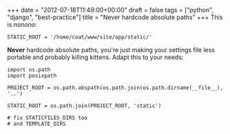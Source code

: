 +++
date = "2012-07-18T11:49:00+00:00"
draft = false
tags = ["python", "django", "best-practice"]
title = "Never hardcode absolute paths"
+++
This is *nonono*:

    STATIC_ROOT = '/home/coat/www/site/app/static/'

**Never** hardcode absolute paths, you're just making your settings file less portable and probably killing kittens. Adapt this to your needs:

    import os.path
    import posixpath

    PROJECT_ROOT = os.path.abspath(os.path.join(os.path.dirname(__file__), '..')

    STATIC_ROOT = os.path.join(PROJECT_ROOT, 'static')

    # fix STATICFILES_DIRS too
    # and TEMPLATE_DIRS